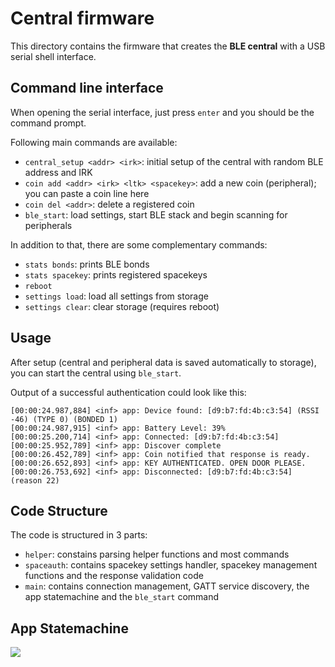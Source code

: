 # Central firmware
This directory contains the firmware that creates the **BLE central** with a USB serial shell interface.
## Command line interface
When opening the serial interface, just press `enter` and you should be the command prompt.

Following main commands are available:
* `central_setup <addr> <irk>`: initial setup of the central with random BLE address and IRK
* `coin add <addr> <irk> <ltk> <spacekey>`: add a new coin (peripheral); you can paste a coin line here
* `coin del <addr>`: delete a registered coin
* `ble_start`: load settings, start BLE stack and begin scanning for peripherals

In addition to that, there are some complementary commands:
* `stats bonds`: prints BLE bonds
* `stats spacekey`: prints registered spacekeys
* `reboot`
* `settings load`: load all settings from storage
* `settings clear`: clear storage (requires reboot)

## Usage
After setup (central and peripheral data is saved automatically to storage), you can start the central using `ble_start`.

Output of a successful authentication could look like this:
```
[00:00:24.987,884] <inf> app: Device found: [d9:b7:fd:4b:c3:54] (RSSI -46) (TYPE 0) (BONDED 1)
[00:00:24.987,915] <inf> app: Battery Level: 39%
[00:00:25.200,714] <inf> app: Connected: [d9:b7:fd:4b:c3:54]
[00:00:25.952,789] <inf> app: Discover complete
[00:00:26.452,789] <inf> app: Coin notified that response is ready.
[00:00:26.652,893] <inf> app: KEY AUTHENTICATED. OPEN DOOR PLEASE.
[00:00:26.753,692] <inf> app: Disconnected: [d9:b7:fd:4b:c3:54] (reason 22)
```

## Code Structure
The code is structured in 3 parts:
* `helper`: constains parsing helper functions and most commands
* `spaceauth`: contains spacekey settings handler, spacekey management functions and the response validation code
* `main`: contains connection management, GATT service discovery, the app statemachine and the `ble_start` command

## App Statemachine
![](https://i.imgur.com/q89P4oH.png)

